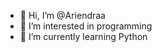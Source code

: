 - 👋 Hi, I’m @Ariendraa
- 👀 I’m interested in programming
- 🌱 I’m currently learning Python

<!---
Ariendraa/Ariendraa is a ✨ special ✨ repository because its `README.md` (this file) appears on your GitHub profile.
You can click the Preview link to take a look at your changes.
--->
